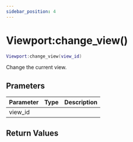 ```yaml
---
sidebar_position: 4
---
```


# Viewport:change_view()
```lua
Viewport:change_view(view_id)
```
Change the current view.


## Prameters
|Parameter|Type|Description|
|-|-|-|
|view_id|||


## Return Values
